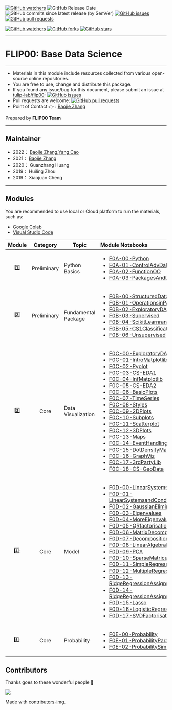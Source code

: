 [![GitHub watchers](https://img.shields.io/badge/tulip--lab-flip00-brightgreen?style=plastic)](https://github.com/tulip-lab/)
![GitHub Release Date](https://img.shields.io/github/release-date/tulip-lab/flip00)
![GitHub commits since latest release (by SemVer)](https://img.shields.io/github/commits-since/tulip-lab/flip00/latest)
[![GitHub issues](https://img.shields.io/github/issues/tulip-lab/sit742)](https://github.com/tulip-lab/flip00/issues)
[![GitHub pull requests](https://img.shields.io/github/issues-pr/tulip-lab/sit742)](https://github.com/tulip-lab/flip00/pulls) 


[![GitHub watchers](https://img.shields.io/github/watchers/tulip-lab/flip00.svg?style=social&label=Watch)](https://GitHub.com/tulip-lab/flip00/watchers/)
[![GitHub forks](https://img.shields.io/github/forks/tulip-lab/flip00.svg?style=social&label=Fork)](https://GitHub.com/tulip-lab/flip00/network/)
[![GitHub stars](https://img.shields.io/github/stars/tulip-lab/flip00.svg?style=social&label=Star)](https://GitHub.com/tulip-lab/flip00/stargazers/)


---

# FLIP00: Base Data Science

<!-- ![Cloud-First](Jupyter/image/CloudFirst.png)
 -->
---

- Materials in this module include resources collected from various open-source online repositories.
- You are free to use, change and distribute this package.
- If you found any issue/bug for this document, please submit an issue at [tulip-lab/flip00](https://github.com/tulip-lab/flip00/issues): [![GitHub issues](https://img.shields.io/github/issues/tulip-lab/flip00)](https://github.com/tulip-lab/flip00/issues)
- Pull requests are welcome: [![GitHub pull requests](https://img.shields.io/github/issues-pr/tulip-lab/flip00)](https://github.com/tulip-lab/flip00/pulls) 
- Point of Contact :point_right: : [Baojie Zhang](https://github.com/zhangdabao361)

Prepared by **FLIP00 Team** 


---

## Maintainer
* 2022： [Baojie Zhang,Yang Cao](https://github.com/zhangdabao361,https://github.com/caoyangcharles)
* 2021： [Baojie Zhang](https://github.com/zhangdabao361)
* 2020： Guanzhang Huang
* 2019： Huiling Zhou
* 2019： Xiaojuan Cheng

---
## Modules

You are recommended to use local or Cloud platform to run the materials, such as:

- [Google Colab](http://colab.research.google.com)
- [Visual Studio Code](https://code.visualstudio.com/)


| Module  |  Category  | Topic |  Module Notebooks |
| :----: |  :---: | -------| :----- | 
| :one: | Preliminary | Python Basics |  <ul><li>[F0A-00-Python](F0A-00-Python.ipynb)</li><li>[F0A-01-ControlAdvData](F0A-01-ControlAdvData.ipynb)</li><li>[F0A-02-FunctionOO](F0A-02-FunctionOO.ipynb)</li><li>[F0A-03-PackagesAndData](F0A-03-PackagesAndData.ipynb)</li></ul>  |
| :two: | Preliminary | Fundamental Package |   <ul><li>[F0B-00-StructuredDataNumPy](F0B-00-StructuredDataNumPy.ipynb)</li><li>[F0B-01-OperationsinPandas](F0B-01-OperationsinPandas.ipynb)</li><li>[F0B-02-ExploratoryDA](F0B-02-ExploratoryDA.ipynb)</li><li>[F0B-03-Supervised](F0B-03-Supervised.ipynb)</li><li>[F0B-04-ScikitLearnrandomforest](F0B-04-ScikitLearnrandomforest.ipynb)</li><li>[F0B-05-CS1Classification](F0B-05-CS1Classification.ipynb)</li><li>[F0B-06-Unsupervised](F0B-06-Unsupervised.ipynb)</li> |
| :three: | Core | Data Visualization |  <ul><li>[F0C-00-ExploratoryDA](F0C-00-ExploratoryDA.ipynb)</li><li>[F0C-01-IntroMatplotlib](F0C-01-IntroMatplotlib.ipynb)</li><li>[F0C-02-Pyplot](F0C-02-Pyplot.ipynb)</li><li>[F0C-03-CS-EDA1](F0C-03-CS-EDA1.ipynb)</li><li>[F0C-04-InfMatplotlib](F0C-04-InfMatplotlib.ipynb)</li><li>[F0C-05-CS-EDA2](F0C-05-CS-EDA2.ipynb)</li><li>[F0C-06-BasicPlots](F0C-06-BasicPlots.ipynb)</li><li>[F0C-07-TimeSeries](F0C-07-TimeSeries.ipynb)</li><li>[F0C-08-Styles](F0C-08-Styles.ipynb)</li><li>[F0C-09-2DPlots](F0C-09-2DPlots.ipynb)</li><li>[F0C-10-Subplots](F0C-10-Subplots.ipynb)</li><li>[F0C-11-Scatterplot](F0C-11-Scatterplot.ipynb)</li><li>[F0C-12-3DPlots](F0C-12-3DPlots.ipynb)</li><li>[F0C-13-Maps](F0C-13-Maps.ipynb)</li><li>[F0C-14-EventHandling](F0C-14-EventHandling.ipynb)</li><li>[F0C-15-DotDensityMap](F0C-15-DotDensityMap.ipynb)</li><li>[F0C-16-GraphViz](F0C-16-GraphViz.ipynb)</li><li>[F0C-17-3rdPartyLib](F0C-17-3rdPartyLib.ipynb)</li><li>[F0C-18-CS-GeoData](F0C-18-CS-GeoData.ipynb)</li></ul>  |
| 4️⃣: | Core | Model | <ul><li>[F0D-00-LinearSystems](F0D-00-LinearSystems.ipynb)</li><li>[F0D-01-LinearSystemsandConditionNumbers](F0D-01-LinearSystemsandConditionNumbers.ipynb)</li><li>[F0D-02-GaussianElimination](F0D-02-GaussianElimination.ipynb)</li><li>[F0D-03-Eigenvalues](F0D-03-Eigenvalues.ipynb)</li><li>[F0D-04-MoreEigenvalues](F0D-04-MoreEigenvalues.ipynb)</li><li>[F0D-05-QRfactorisation](F0D-05-QRfactorisation.ipynb)</li><li>[F0D-06-MatrixDecompositions](F0D-06-MatrixDecompositions.ipynb)</li><li>[F0D-07-DecompositionMethods](F0D-07-DecompositionMethods.ipynb)</li><li>[F0D-08-LinearAlgebraExamples](F0D-08-LinearAlgebraExamples.ipynb)</li><li>[F0D-09-PCA](F0D-09-PCA.ipynb)</li><li>[F0D-10-SparseMatrices](F0D-10-SparseMatrices.ipynb)</li><li>[F0D-11-SimpleRegression](F0D-11-SimpleRegression.ipynb)</li><li>[F0D-12-MultipleRegression](F0D-12-MultipleRegression.ipynb)</li><li>[F0D-13-RidgeRegressionAssignmentBlank ](F0D-13-RidgeRegressionAssignmentBlank.ipynb)</li><li>[F0D-14-RidgeRegressionAssignmentBlank(2)](F0D-14-RidgeRegressionAssignmentBlank(2).ipynb)</li><li>[F0D-15-Lasso](F0D-15-Lasso.ipynb)</li><li>[F0D-16-LogisticRegression](F0D-16-LogisticRegression.ipynb)</li><li>[F0D-17-SVDFactorisation](F0D-17-SVDFactorisation.ipynb)</li>   |
| 5️⃣: | Core | Probability |   <ul><li>[F0E-00-Probability](F0E-00-Probability.ipynb)</li><li>[F0E-01-ProbabilityParadox](F0E-01-ProbabilityParadox.ipynb)</li><li>[F0E-02-ProbabilitySimulation](F0E-02-ProbabilitySimulation.ipynb)</li></ul>   |</ul>


## Contributors 

Thanks goes to these wonderful people :tulip:  


<a href="https://github.com/tulip-lab/flip00/graphs/contributors">
  <img src="https://contrib.rocks/image?repo=tulip-lab/flip00" />
</a>


Made with [contributors-img](https://contrib.rocks).
